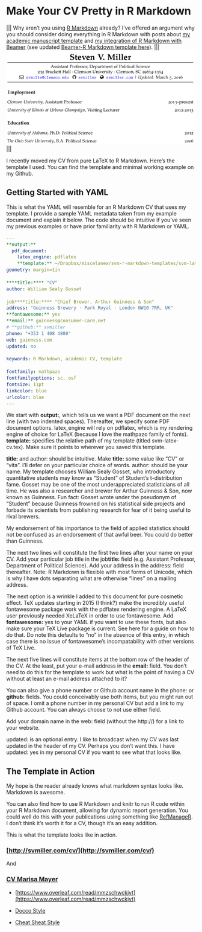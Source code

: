 # Make Your CV Pretty in R Markdown

|||
Why aren’t you using [R Markdown](http://rmarkdown.rstudio.com/) already? I’ve offered an argument why you should consider doing everything in R Markdown with posts about [my academic manuscript template](http://svmiller.com/blog/2016/02/svm-r-markdown-manuscript/)   and [my integration of R Markdown with Beamer](http://svmiller.com/blog/2015/02/moving-from-beamer-to-r-markdown/) (see updated [Beamer-R Markdown template here](https://github.com/svmiller/svm-r-markdown-templates)).
|||
![alt](img/5.png)
|||

I recently moved my CV from pure LaTeX to R Markdown. Here’s the template I used. You can find the template and minimal working example on my Github.

## Getting Started with YAML

This is what the YAML will resemble for an R Markdown CV that uses my template. I provide a sample YAML metadata taken from my example document and explain it below. The code should be intuitive if you’ve seen my previous examples or have prior familiarity with R Markdown or YAML.

```yml
---
**output:** 
  pdf_document:
    latex_engine: pdflatex
    **template:** ~/Dropbox/miscelanea/svm-r-markdown-templates/svm-latex-cv.tex
geometry: margin=1in

****title:**** "CV"
author: William Sealy Gosset

job****title:**** "Chief Brewer, Arthur Guinness & Son"
address: "Guinness Brewery · Park Royal · London NW10 7RR, UK"
**fontawesome:** yes
**email:** guinness@consumer-care.net
# **github:** svmiller
phone: "+353 1 408 4800"
web: guinness.com
updated: no

keywords: R Markdown, academic CV, template

fontfamily: mathpazo
fontfamilyoptions: sc, osf
fontsize: 11pt
linkcolor: blue
urlcolor: blue
---
```

We start with **output:**, which tells us we want a PDF document on the next line (with two indented spaces). Thereafter, we specify some PDF document options. latex_engine will rely on pdflatex, which is my rendering engine of choice for LaTeX (because I love the mathpazo family of fonts). **template:** specifies the relative path of my template (titled svm-latex-cv.tex). Make sure it points to wherever you saved this template.

**title:** and author: should be intuitive. Make **title:** some value like “CV” or “vita”. I’ll defer on your particular choice of words. author: should be your name. My template chooses William Sealy Gosset, who introductory quantitative students may know as “Student” of Student’s t-distribution fame. Gosset may be one of the most underappreciated statisticians of all time. He was also a researcher and brewer for Arthur Guinness & Son, now known as Guinness. Fun fact: Gosset wrote under the pseudonym of “Student” because Guinness frowned on his statistical side projects and forbade its scientists from publishing research for fear of it being useful to rival brewers.

My endorsement of his importance to the field of applied statistics should not be confused as an endorsement of that awful beer. You could do better than Guinness.

The next two lines will constitute the first two lines after your name on your CV. Add your particular job title in the job**title:** field (e.g. Assistant Professor, Department of Political Science). Add your address in the address: field thereafter. Note: R Markdown is flexible with most forms of Unicode, which is why I have dots separating what are otherwise “lines” on a mailing address.

The next option is a wrinkle I added to this document for pure cosmetic effect. TeX updates starting in 2015 (I think?) make the incredibly useful fontawesome package work with the pdflatex rendering engine. A LaTeX user previously needed XeLaTeX in order to use fontawesome. Add **fontawesome:** yes to your YAML if you want to use these fonts, but also make sure your TeX Live package is current. See here for a guide on how to do that. Do note this defaults to “no” in the absence of this entry, in which case there is no issue of fontawesome’s incompatability with other versions of TeX Live.

The next five lines will constitute items at the bottom row of the header of the CV. At the least, put your e-mail address in the **email:** field. You don’t need to do this for the template to work but what is the point of having a CV without at least an e-mail address attached to it?

You can also give a phone number or Github account name in the phone: or **github:** fields. You could conceivably use both items, but you might run out of space. I omit a phone number in my personal CV but add a link to my Github account. You can always choose to not use either field.

Add your domain name in the web: field (without the http://) for a link to your website.

updated: is an optional entry. I like to broadcast when my CV was last updated in the header of my CV. Perhaps you don’t want this. I have updated: yes in my personal CV if you want to see what that looks like.

## The Template in Action
My hope is the reader already knows what markdown syntax looks like. Markdown is awesome.

You can also find how to use R Markdown and knitr to run R code within your R Markdown document, allowing for dynamic report generation. You could well do this with your publications using something like [RefManageR](https://cran.r-project.org/web/packages/RefManageR/index.html). I don’t think it’s worth it for a CV, though it’s an easy addition.

This is what the template looks like in action.

### [http://svmiller.com/cv/](http://svmiller.com/cv/)

And

### [CV Marisa Mayer](examples/cv_md_Marissa_Mayer.pdf)
  - [https://www.overleaf.com/read/mmzschwckjvt](https://www.overleaf.com/read/mmzschwckjvt)

- [Docco Style](http://ashkenas.com/docco/)
- [Cheat Sheat Style](https://www.rstudio.com/wp-content/uploads/2015/02/rmarkdown-cheatsheet.pdf)
